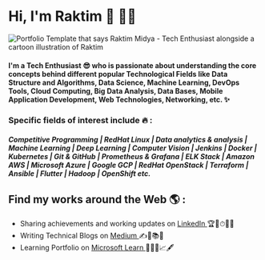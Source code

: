 # Hi, I'm Raktim 👋 👨‍🎓

<img src="https://raw.githubusercontent.com/raktim00/raktim00/main/Portfolio.gif" alt="Portfolio Template that says Raktim Midya - Tech Enthusiast alongside a cartoon illustration of Raktim">

#### I'm a Tech Enthusiast 😎 who is passionate about understanding the core concepts behind different popular Technological Fields like Data Structure and Algorithms, Data Science, Machine Learning, DevOps Tools, Cloud Computing, Big Data Analysis, Data Bases, Mobile Application Development, Web Technologies, Networking, etc. ✨

### Specific fields of interest include 🔥 :
##### Competitive Programming | RedHat Linux | Data analytics & analysis | Machine Learning | Deep Learning | Computer Vision | Jenkins | Docker | Kubernetes | Git & GitHub | Prometheus & Grafana | ELK Stack | Amazon AWS | Microsoft Azure | Google GCP | RedHat OpenStack | Terraform | Ansible | Flutter | Hadoop | OpenShift etc.

## Find my works around the Web 🌎 :
- Sharing achievements and working updates on <a href="https://www.linkedin.com/in/raktim00">LinkedIn </a> 🏆🥇⏱👨‍✈️
- Writing Technical Blogs on <a href="https://medium.com/@raktim00">Medium </a> ✍📃📚💼
- Learning Portfolio on <a href="https://docs.microsoft.com/en-us/users/raktimmidya">Microsoft Learn </a> 👨‍🎨🙌📈🖋
